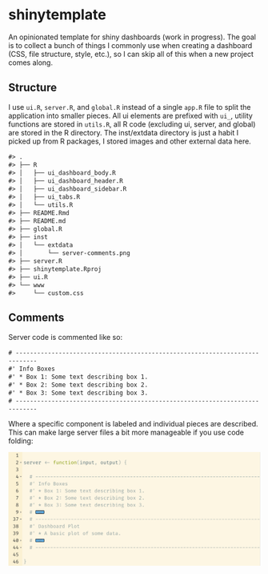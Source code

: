 
<!-- README.md is generated from README.Rmd. Please edit that file -->

# shinytemplate

<!-- badges: start -->

<!-- badges: end -->

An opinionated template for shiny dashboards (work in progress). The
goal is to collect a bunch of things I commonly use when creating a
dashboard (CSS, file structure, style, etc.), so I can skip all of this
when a new project comes along.

## Structure

I use `ui.R`, `server.R`, and `global.R` instead of a single `app.R`
file to split the application into smaller pieces. All ui elements are
prefixed with `ui_`, utility functions are stored in `utils.R`, all R
code (excluding ui, server, and global) are stored in the R directory.
The inst/extdata directory is just a habit I picked up from R packages,
I stored images and other external data here.

    #> .
    #> ├── R
    #> │   ├── ui_dashboard_body.R
    #> │   ├── ui_dashboard_header.R
    #> │   ├── ui_dashboard_sidebar.R
    #> │   ├── ui_tabs.R
    #> │   └── utils.R
    #> ├── README.Rmd
    #> ├── README.md
    #> ├── global.R
    #> ├── inst
    #> │   └── extdata
    #> │       └── server-comments.png
    #> ├── server.R
    #> ├── shinytemplate.Rproj
    #> ├── ui.R
    #> └── www
    #>     └── custom.css

## Comments

Server code is commented like
    so:

    # ----------------------------------------------------------------------------
    #' Info Boxes
    #' * Box 1: Some text describing box 1.
    #' * Box 2: Some text describing box 2.
    #' * Box 3: Some text describing box 3.
    # ----------------------------------------------------------------------------

Where a specific component is labeled and individual pieces are
described. This can make large server files a bit more manageable if you
use code folding:

![](inst/extdata/server-comments.png)<!-- -->
